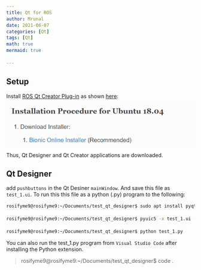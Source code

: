 ```yaml
---
title: Qt for ROS
author: Mrunal
date: 2021-06-07 
categories: [Qt]
tags: [Qt]
math: true
mermaid: true

---
```


## Setup 

Install [ ROS Qt Creator Plug-in](https://ros-qtc-plugin.readthedocs.io/en/latest/_source/How-to-Install-Users.html) as shown [here](https://www.youtube.com/watch?v=N7_M1i7T-go):

![world](\Images\Qt_ROS\installation.PNG)

Thus, Qt Designer and Qt Creator applications are downloaded.

## Qt Designer 

add `pushbuttons` in the Qt Desiner `mainWindow`. And save this file as `test_1.ui`.
To run this this file as a python (.py) program to the following:

```sh
rosifyme9@rosifyme9:~/Documents/test_qt_designer$ sudo apt install pyqt5-dev-tools

rosifyme9@rosifyme9:~/Documents/test_qt_designer$ pyuic5 -x test_1.ui -o test_1.py

rosifyme9@rosifyme9:~/Documents/test_qt_designer$ python test_1.py

```

You can also run the test_1.py program from `Visual Studio Code` after installing the Python extension.

> rosifyme9@rosifyme9:~/Documents/test_qt_designer$ code .
